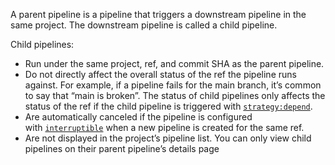 A parent pipeline is a pipeline that triggers a downstream pipeline in the same project. The downstream pipeline is called a child pipeline.

Child pipelines:

- Run under the same project, ref, and commit SHA as the parent pipeline.
- Do not directly affect the overall status of the ref the pipeline runs against. For example, if a pipeline fails for the main branch, it’s common to say that “main is broken”. The status of child pipelines only affects the status of the ref if the child pipeline is triggered with [`strategy:depend`](https://docs.gitlab.com/ee/ci/yaml/index.html#triggerstrategy).
- Are automatically canceled if the pipeline is configured with [`interruptible`](https://docs.gitlab.com/ee/ci/yaml/index.html#interruptible) when a new pipeline is created for the same ref.
- Are not displayed in the project’s pipeline list. You can only view child pipelines on their parent pipeline’s details page